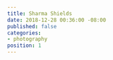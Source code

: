 ```yaml
---
title: Sharma Shields
date: 2018-12-28 00:36:00 -08:00
published: false
categories:
- photography
position: 1
---
```


